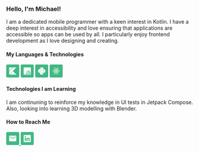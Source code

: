 <h3>Hello, I'm Michael!</h3>
<p>I am a dedicated mobile programmer with a keen interest in Kotlin. I have a deep interest in accessibility and love ensuring that applications are accessible so apps can be used by all. I particularly enjoy frontend development as I love designing and creating.</p>

<div>
  <h4>My Languages & Technologies</h4>
  <img src="kotlin.png" width="35" height="35" />
  <img src="javascript.png" width="35" height="35" />
  <img src="python.png" width="35" height="35" />
  <img src="react.png" width="35" height="35" />
</div>

<h4>Technologies I am Learning</h4>
<p>I am continuning to reinforce my knowledge in UI tests in Jetpack Compose. Also, looking into learning 3D modelling with Blender.</p>
<h4>How to Reach Me</h4>

<div>
	<a href="mailto:michaelwoodroof@outlook.com?subject=GitHub%20Contact"/>
		<img src="email.png" width="35" height="35" />
	</a>
	<a href="https://www.linkedin.com/in/michaelwoodroof/">
		<img src="linkedin.png" width="35" height="35" />
	<a/>
</div>
